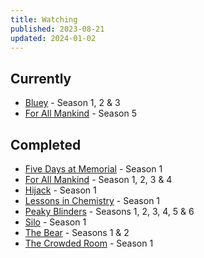 ```yaml
---
title: Watching
published: 2023-08-21
updated: 2024-01-02
---
```


## Currently

- [Bluey](https://www.bluey.tv/) - Season 1, 2 & 3
- [For All Mankind](https://www.imdb.com/title/tt7772588) - Season 5

## Completed

- [Five Days at Memorial](https://www.imdb.com/title/tt3283594) - Season 1
- [For All Mankind](https://www.imdb.com/title/tt7772588) - Season 1, 2, 3 & 4
- [Hijack](https://www.imdb.com/title/tt19854762/) - Season 1
- [Lessons in Chemistry](https://www.imdb.com/title/tt13911628/) - Season 1
- [Peaky Blinders](https://www.imdb.com/title/tt2442560/) - Seasons 1, 2, 3, 4, 5 & 6
- [Silo](https://www.imdb.com/title/tt14688458/) - Season 1
- [The Bear](https://www.imdb.com/title/tt14452776/) - Seasons 1 & 2
- [The Crowded Room](https://www.imdb.com/title/tt14417718/) - Season 1
